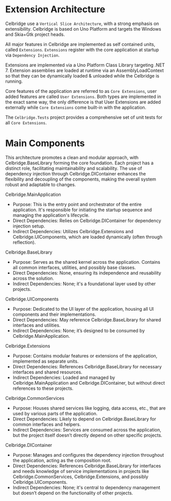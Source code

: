 # Extension Architecture

Celbridge use a `Vertical Slice Architecture`, with a strong emphasis on extensibility.
Celbridge is based on Uno Platform and targets the Windows and Skia+Gtk project heads.

All major features in Celbridge are implemented as self contained units, called `Extensions`.
`Extensions` register with the core application at startup via `Dependency Injection`.

Extensions are implemented via a Uno Platform Class Library targeting .NET 7.  Extension assemblies are loaded at 
runtime via an AssemblyLoadContext so that they can be dynamically loaded & unloaded while the Celbridge is running.

Core features of the application are referred to as `Core Extensions`, user added features are called `User Extensions`.
Both types are implemented in the exact same way, the only difference is that User Extensions are added externally 
while `Core Extensions` come built-in with the application.

The `Celbridge.Tests` project provides a comprehensive set of unit tests for all `Core Extensions`.

# Main Components

This architecture promotes a clean and modular approach, with Celbridge.BaseLibrary forming the core foundation. Each project 
has a distinct role, facilitating maintainability and scalability. The use of dependency injection through Celbridge.DIContainer 
enhances the flexibility and decoupling of the components, making the overall system robust and adaptable to changes.

Celbridge.MainApplication
- Purpose: This is the entry point and orchestrator of the entire application. It's responsible for initiating the startup sequence and managing the application's lifecycle.
- Direct Dependencies: Relies on Celbridge.DIContainer for dependency injection setup.
- Indirect Dependencies: Utilizes Celbridge.Extensions and Celbridge.UIComponents, which are loaded dynamically (often through reflection).

Celbridge.BaseLibrary
- Purpose: Serves as the shared kernel across the application. Contains all common interfaces, utilities, and possibly base classes.
- Direct Dependencies: None, ensuring its independence and reusability across the solution.
- Indirect Dependencies: None; it's a foundational layer used by other projects.

Celbridge.UIComponents
- Purpose: Dedicated to the UI layer of the application, housing all UI components and their implementations.
- Direct Dependencies: May reference Celbridge.BaseLibrary for shared interfaces and utilities.
- Indirect Dependencies: None; it’s designed to be consumed by Celbridge.MainApplication.

Celbridge.Extensions
- Purpose: Contains modular features or extensions of the application, implemented as separate units.
- Direct Dependencies: References Celbridge.BaseLibrary for necessary interfaces and shared resources.
- Indirect Dependencies: Loaded and managed by Celbridge.MainApplication and Celbridge.DIContainer, but without direct references to these projects.

Celbridge.CommonServices
- Purpose: Houses shared services like logging, data access, etc., that are used by various parts of the application.
- Direct Dependencies: Likely to depend on Celbridge.BaseLibrary for common interfaces and helpers.
- Indirect Dependencies: Services are consumed across the application, but the project itself doesn’t directly depend on other specific projects.

Celbridge.DIContainer
- Purpose: Manages and configures the dependency injection throughout the application, acting as the composition root.
- Direct Dependencies: References Celbridge.BaseLibrary for interfaces and needs knowledge of service implementations in projects like Celbridge.CommonServices, Celbridge.Extensions, and possibly Celbridge.UIComponents.
- Indirect Dependencies: None; it's central to dependency management but doesn’t depend on the functionality of other projects.
